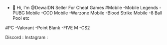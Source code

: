 - 👋 Hi, I’m @DewaIDN
Seller For Cheat Games
#Mobile
-Mobile Legends
-PUBG Mobile
-COD Mobile
-Warzone Mobile
-Blood Strike Mobile
-8 Ball Pool
  etc

#PC
-Valorant
-Point Blank
-FIVE M
-CS2

Discord : 
Instagram :

<!---
DewaIDN/DewaIDN is a ✨ special ✨ repository because its `README.md` (this file) appears on your GitHub profile.
You can click the Preview link to take a look at your changes.
--->
